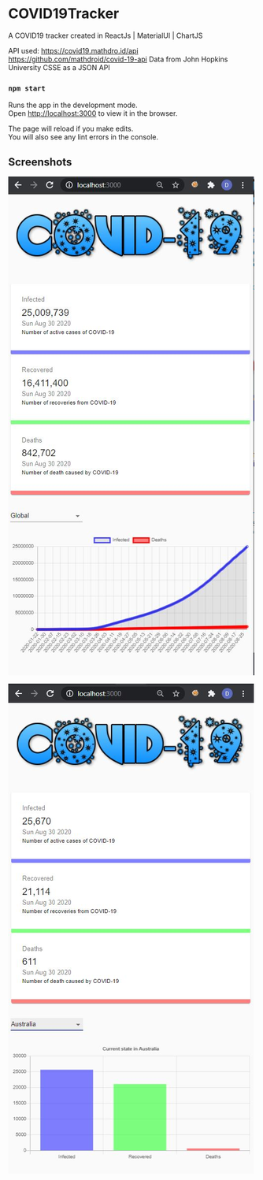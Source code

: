 # COVID19Tracker
A COVID19 tracker created in ReactJs | MaterialUI | ChartJS

API used: https://covid19.mathdro.id/api
https://github.com/mathdroid/covid-19-api
Data from John Hopkins University CSSE as a JSON API

### `npm start`

Runs the app in the development mode.<br />
Open [http://localhost:3000](http://localhost:3000) to view it in the browser.

The page will reload if you make edits.<br />
You will also see any lint errors in the console.

## Screenshots
![](screenshot1.JPG)

![](screenshot2.JPG)